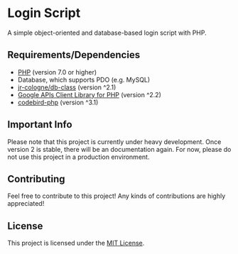 # Login Script

A simple object-oriented and database-based login script with PHP.

## Requirements/Dependencies

- [PHP](http://php.net) (version 7.0 or higher)
- Database, which supports PDO (e.g. MySQL)
- [jr-cologne/db-class](https://github.com/jr-cologne/db-class) (version ^2.1)
- [Google APIs Client Library for PHP](https://github.com/google/google-api-php-client) (version ^2.2)
- [codebird-php](https://github.com/jublonet/codebird-php) (version ^3.1)

## Important Info

Please note that this project is currently under heavy development.
Once version 2 is stable, there will be an documentation again.
For now, please do not use this project in a production environment.

## Contributing

Feel free to contribute to this project! Any kinds of contributions are highly appreciated!

## License

This project is licensed under the [MIT License](https://github.com/jr-cologne/login-script/blob/master/LICENSE).
